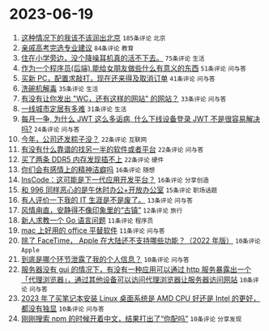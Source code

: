 # 2023-06-19

1. [这种情况下的我该不该润出北京](https://www.v2ex.com/t/949869) `185条评论` `北京`
1. [亲戚高考完选专业建议](https://www.v2ex.com/t/949829) `84条评论` `教育`
1. [住在小学旁边，没个降噪耳机真的活不下去。](https://www.v2ex.com/t/949849) `75条评论` `生活`
1. [作为一个程序员(后端),能给女朋友做些什么有意义的东西](https://www.v2ex.com/t/949892) `51条评论` `问与答`
1. [买新 PC，配置求敲打，现在还来得及取消订单](https://www.v2ex.com/t/949827) `41条评论` `问与答`
1. [洗碗机解毒](https://www.v2ex.com/t/949905) `35条评论` `生活`
1. [有没有让你发出 "WC，还有这样的网站" 的网站？](https://www.v2ex.com/t/949936) `33条评论` `问与答`
1. [一线城市定居有多难](https://www.v2ex.com/t/949914) `31条评论` `生活`
1. [每月一争, 为什么 JWT 这么多诟病, 什么下线设备登录 JWT 不是很容易解决吗?](https://www.v2ex.com/t/949924) `24条评论` `问与答`
1. [今年，公司还发粽子没？](https://www.v2ex.com/t/949889) `22条评论` `互联网`
1. [有没有什么靠谱的找另一半的软件或者平台](https://www.v2ex.com/t/949882) `22条评论` `问与答`
1. [买了两条 DDR5 内存发现插不上](https://www.v2ex.com/t/949852) `22条评论` `硬件`
1. [你们会有感情上的精神洁癖吗](https://www.v2ex.com/t/949883) `16条评论` `随想`
1. [InsCode：这可能是下一代应用开发平台？](https://www.v2ex.com/t/949873) `16条评论` `分享创造`
1. [和 996 同样恶心的是午休时办公+开放办公室](https://www.v2ex.com/t/949947) `15条评论` `职场话题`
1. [有人评价一下我的 IT 生涯是不是废了。](https://www.v2ex.com/t/949828) `13条评论` `问与答`
1. [风情甪直，安静得不像印象里的“古镇”](https://www.v2ex.com/t/949846) `12条评论` `旅行`
1. [新人求教一个 Go 语言问题](https://www.v2ex.com/t/949872) `11条评论` `程序员`
1. [mac 上好用的 office 平替软件](https://www.v2ex.com/t/949871) `11条评论` `问与答`
1. [除了 FaceTime， Apple 在大陆还不支持哪些功能？（2022 年版）](https://www.v2ex.com/t/949944) `10条评论` `Apple`
1. [到底是哪个环节泄露了我的个人信息？](https://www.v2ex.com/t/949922) `10条评论` `问与答`
1. [服务器没有 gui 的情况下，有没有一种应用可以通过 http 服务暴露出一个「代理浏览器」，通过其他设备可以访问代理浏览器让服务器访问网站](https://www.v2ex.com/t/949895) `10条评论` `问与答`
1. [2023 年了买笔记本安装 Linux 桌面系统是 AMD CPU 好还是 Intel 的更好，都没有独显](https://www.v2ex.com/t/949888) `10条评论` `问与答`
1. [刚刚搜索 npm 的时候开着中文，结果打出了“你配吗”](https://www.v2ex.com/t/949864) `10条评论` `分享发现`
